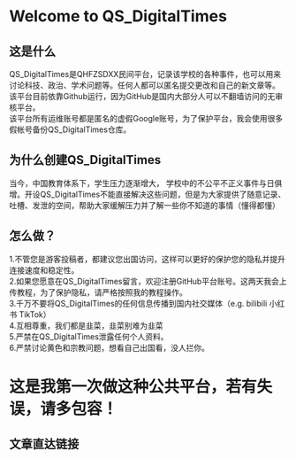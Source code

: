 # Welcome to QS_DigitalTimes  
## 这是什么  
QS_DigitalTimes是QHFZSDXX民间平台，记录该学校的各种事件，也可以用来讨论科技、政治、学术问题等。任何人都可以匿名提交更改和自己的新文章等。  
该平台目前依靠Github运行，因为GitHub是国内大部分人可以不翻墙访问的无审核平台。  
该平台所有运维账号都是匿名的虚假Google账号，为了保护平台，我会使用很多假帐号备份QS_DigitalTimes仓库。  
## 为什么创建QS_DigitalTimes    
当今，中国教育体系下，学生压力逐渐增大， 学校中的不公平不正义事件与日俱增。开设QS_DigitalTimes不能直接解决这些问题，但是为大家提供了随意记录、吐槽、发泄的空间，帮助大家缓解压力并了解一些你不知道的事情（懂得都懂）  
## 怎么做？  
1.不管您是游客投稿者，都建议您出国访问，这样可以更好的保护您的隐私并提升连接速度和稳定性。  
2.如果您愿意在QS_DigitalTimes留言，欢迎注册GitHub平台账号。这两天我会上传教程，为了保护隐私，请严格按照我的教程操作。  
3.千万不要将QS_DigitalTimes的任何信息传播到国内社交媒体（e.g. bilibili 小红书 TikTok）  
4.互相尊重，我们都是韭菜，韭菜别难为韭菜  
5.严禁在QS_DigitalTimes泄露任何个人资料。  
6.严禁讨论黄色和宗教问题，想看自己出国看，没人拦你。  
# 这是我第一次做这种公共平台，若有失误，请多包容！  
## 文章直达链接  
[第一次针对食堂的抗议]:  http://dt.qhfzsd.cn/5.9.html  
[5.16食堂供餐问题]: http://dt.qhfzsd.cn/24.5.16.html  
   


